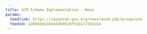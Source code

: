 ```yaml
---
title: SCM Scheme Implementation - News
params:
  feedlink: https://savannah.gnu.org/news/atom.php?group=scm
  feedid: e205bde515ea42b0628f918a715b31b4
---
```

